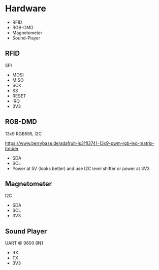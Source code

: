 # Hardware
- RFID
- RGB-DMD
- Magnetometer
- Sound-Player

## RFID
SPI

- MOSI
- MISO
- SCK
- SS
- RESET
- IRQ
- 3V3

## RGB-DMD
13x9 RGB565, I2C

https://www.berrybase.de/adafruit-is31fl3741-13x9-pwm-rgb-led-matrix-treiber

- SDA
- SCL
- Power at 5V (looks better) and use I2C level shifter or power at 3V3

## Magnetometer
I2C

- SDA
- SCL
- 3V3

## Sound Player
UART @ 9600 8N1

- RX
- TX
- 3V3


